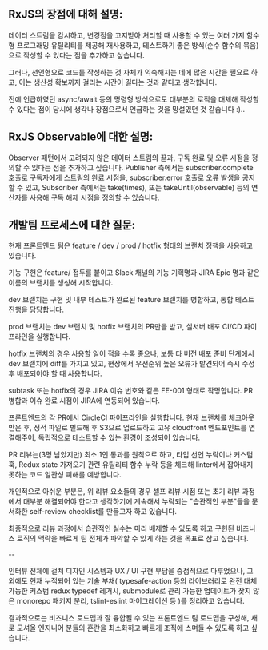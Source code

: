 
## RxJS의 장점에 대해 설명:

데이터 스트림을 감시하고, 변경점을 고지받아 처리할 때 사용할 수 있는 여러 가지 함수형 프로그래밍 유틸리티를 제공해
재사용하고, 테스트하기 좋은 방식(순수 함수의 묶음)으로 작성할 수 있다는 점을 추가하고 싶습니다.

그러나, 선언형으로 코드를 작성하는 것 자체가 익숙해지는 데에 많은 시간을 필요로 하고,
이는 생산성 확보까지 걸리는 시간이 길다는 것과 같다고 생각합니다.

전에 언급하였던 async/await 등의 명령형 방식으로도 대부분의 로직을 대체해 작성할 수 있다는 점이 당시에 생각나 장점으로서 언급하는 것을 망설였던 것 같습니다 :)..

## RxJS Observable에 대한 설명:

Observer 패턴에서 고려되지 않은 데이터 스트림의 끝과, 구독 완료 및 오류 시점을 정의할 수 있다는 점을 추가하고 싶습니다.
Publisher 측에서는 subscriber.complete 호출로 구독자에게 스트림의 완료 시점을, subscriber.error 호출로 오류 발생을 공지할 수 있고,
Subscriber 측에서는 take(times), 또는 takeUntil(observable) 등의 연산자를 사용해 구독 해제 시점을 정의할 수 있습니다.

## 개발팀 프로세스에 대한 질문:

현재 프론트엔드 팀은 feature / dev / prod / hotfix 형태의 브랜치 정책을 사용하고 있습니다.

기능 구현은 feature/ 접두를 붙이고
Slack 채널의 기능 기획명과 JIRA Epic 명과 같은 이름의 브랜치를 생성해 시작합니다.

dev 브랜치는 구현 및 내부 테스트가 완료된 feature 브랜치를 병합하고, 통합 테스트 진행을 담당합니다.

prod 브랜치는 dev 브랜치 및 hotfix 브랜치의 PR만을 받고, 실서버 배포 CI/CD 파이프라인을 실행합니다.

hotfix 브랜치의 경우 사용할 일이 적을 수록 좋으나,
보통 타 버전 배포 준비 단계에서 dev 브랜치에 diff를 가지고 있고,
현장에서 우선순위 높은 오류가 발견되어 즉시 수정 후 배포되어야 할 때 사용합니다.

subtask 또는 hotfix의 경우 JIRA 이슈 번호와 같은 FE-001 형태로 작명합니다.
PR 병합과 이슈 완료 시점이 JIRA에 연동되어 있습니다.

프론트엔드의 각 PR에서 CircleCI 파이프라인을 실행합니다.
현재 브랜치를 체크아웃받은 후, 정적 파일로 빌드해 후 S3으로 업로드하고 고유 cloudfront 엔드포인트를 연결해주어, 독립적으로 테스트할 수 있는 환경이 조성되어 있습니다.

PR 리뷰는(3명 남았지만) 최소 1인 통과를 원칙으로 하고, 타입 선언 누락이나 커스텀 훅, Redux state 가져오기 관련 유틸리티 함수 누락 등을 체크해
linter에서 잡아내지 못하는 코드 일관성 피해를 예방합니다.

개인적으로 아쉬운 부분은,
위 리뷰 요소들의 경우 셀프 리뷰 시점 또는 초기 리뷰 과정에서 대부분 해결되어야 한다고 생각하기에
계속해서 누락되는 "습관적인 부분"들을 문서화한 self-review checklist를 만들고자 하고 있습니다.
 
최종적으로 리뷰 과정에서 습관적인 실수는 미리 배제할 수 있도록 하고
구현된 비즈니스 로직의 맥락을 빠르게 팀 전체가 파악할 수 있게 하는 것을 목표로 삼고 싶습니다.

--

인터뷰 전체에 걸쳐 디자인 시스템과 UX / UI 구현 부담을 중점적으로 다루었으나,
그 외에도 현재 누적되어 있는 기술 부채(
  typesafe-action 등의 라이브러리로 완전 대체 가능한 커스텀 redux typedef 레거시,
  submodule로 관리 가능한 업데이트가 잦지 않은 monorepo 패키지 분리,
  tslint-eslint 마이그레이션 등
)를 정리하고 있습니다.

결과적으로는 비즈니스 로드맵과 잘 융합될 수 있는 프론트엔드 팀 로드맵을 구성해,
새로 모셔올 엔지니어 분들의 혼란을 최소화하고 빠르게 조직에 스며들 수 있도록 하고 싶습니다.
